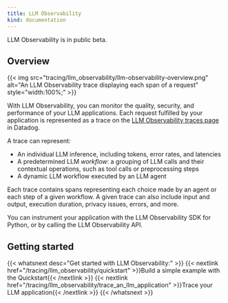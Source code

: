 ```yaml
---
title: LLM Observability
kind: documentation
---
```


<div class="alert alert-info">LLM Observability is in public beta.</a></div>


## Overview

{{< img src="tracing/llm_observability/llm-observability-overview.png" alt="An LLM Observability trace displaying each span of a request" style="width:100%;" >}}

With LLM Observability, you can monitor the quality, security, and performance of your LLM applications. Each request fulfilled by your application is represented as a trace on the [LLM Observability traces page][2] in Datadog.

A trace can represent:
- An individual LLM inference, including tokens, error rates, and latencies
- A predetermined LLM *workflow*: a grouping of LLM calls and their contextual operations, such as tool calls or preprocessing steps
- A dynamic LLM workflow executed by an LLM agent

Each trace contains spans representing each choice made by an agent or each step of a given workflow. A given trace can also include input and output, execution duration, privacy issues, errors, and more.

You can instrument your application with the LLM Observability SDK for Python, or by calling the LLM Observability API.

## Getting started

{{< whatsnext desc="Get started with LLM Observability:" >}}
   {{< nextlink href="/tracing/llm_observability/quickstart" >}}Build a simple example with the Quickstart{{< /nextlink >}}
   {{< nextlink href="/tracing/llm_observability/trace_an_llm_application" >}}Trace your LLM application{{< /nextlink >}}
{{< /whatsnext >}}

[1]: /tracing/llm_observability/spans/
[2]: https://app.datadoghq.com/llm/traces